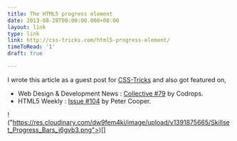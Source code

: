 ```yaml
---
title: The HTML5 progress element
date: 2013-08-28T00:00:00.000+00:00
layout: link
type: link
link: http://css-tricks.com/html5-progress-element/
timeToRead: '1'
draft: true

---
```

I wrote this article as a guest post for [CSS-Tricks](http://css-tricks.com/) and also got featured on,

- Web Design & Development News : [Collective #79](http://tympanus.net/codrops/collective/collective-79/) by Codrops.
- HTML5 Weekly : [Issue #104](http://html5weekly.com/issues/104) by Peter Cooper.

!("https://res.cloudinary.com/dw9fem4ki/image/upload/v1391875665/Skillset_Progress_Bars_j6gvb3.png">)[]
